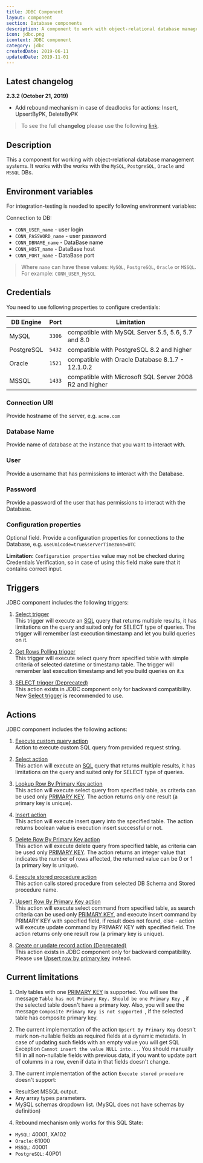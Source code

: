 ```yaml
---
title: JDBC Component
layout: component
section: Database components
description: A component to work with object-relational database management systems.
icon: jdbc.png
icontext: JDBC component
category: jdbc
createdDate: 2019-06-11
updatedDate: 2019-11-01
---
```


## Latest changelog

**2.3.2 (October 21, 2019)**

* Add rebound mechanism in case of deadlocks for actions: Insert, UpsertByPK, DeleteByPK

> To see the full **changelog** please use the following [link](/components/jdbc/changelog).

## Description

This a component for working with object-relational database management systems.
It works with the works with the `MySQL`, `PostgreSQL`, `Oracle` and `MSSQL` DBs.

## Environment variables

For integration-testing is needed to specify following environment variables:

Connection to DB:

 - ``CONN_USER_name`` - user login
 - ``CONN_PASSWORD_name`` - user password
 - ``CONN_DBNAME_name`` - DataBase name
 - ``CONN_HOST_name`` - DataBase host
 - ``CONN_PORT_name`` - DataBase port

> Where `name` can have these values: `MySQL`, `PostgreSQL`, `Oracle` or `MSSQL`.
> For example: `CONN_USER_MySQL`

## Credentials

You need to use following properties to configure credentials:

| DB Engine | Port | Limitation |
|-----------|------|------------|
| MySQL     | `3306` | compatible with MySQL Server 5.5, 5.6, 5.7 and 8.0 |
| PostgreSQL     | `5432` | compatible with PostgreSQL 8.2 and higher |
| Oracle     | `1521` | compatible with Oracle Database 8.1.7 - 12.1.0.2 |
| MSSQL     | `1433` | compatible with Microsoft SQL Server 2008 R2 and higher |

### Connection URI

Provide hostname of the server, e.g. ``acme.com``

### Database Name

Provide name of database at the instance that you want to interact with.

### User

Provide a username that has permissions to interact with the Database.

### Password

Provide a password of the user that has permissions to interact with the Database.

### Configuration properties

Optional field. Provide a configuration properties for connections to the Database, e.g. ``useUnicode=true&serverTimezone=UTC``

**Limitation:** `Configuration properties` value may not be checked during Credentials Verification, so in case of using this field make sure that it contains correct input.

## Triggers

JDBC component includes the following triggers:

  1. [Select trigger](/components/jdbc/triggers#select-trigger)                              
  This trigger will execute an [SQL](https://en.wikipedia.org/wiki/SQL "SQL") query that returns multiple results, it has limitations on the query and suited only for SELECT type of queries. The trigger will remember last execution timestamp and let you build queries on it.

  2. [Get Rows Polling trigger](/components/jdbc/triggers#get-rows-polling-trigger)         
  This trigger will execute select query from specified table with simple criteria of selected datetime or timestamp table. The trigger will remember last execution timestamp and let you build queries on it.s

  3. [SELECT trigger (Deprecated)](/components/jdbc/triggers#select-trigger-deprecated)     
  This action exists in JDBC component only for backward compatibility. New [Select trigger](/components/jdbc/triggers#select-trigger) is recommended to use.

## Actions

JDBC component includes the following actions:

  1. [Execute custom query action](/components/jdbc/actions#execute-custom-query-action)     
  Action to execute custom SQL query from provided request string.

  2. [Select action](/components/jdbc/actions#select-action)                               
  This action will execute an [SQL](https://en.wikipedia.org/wiki/SQL "SQL") query that returns multiple results, it has limitations on the query and suited only for SELECT type of queries.

  3. [Lookup Row By Primary Key action](/components/jdbc/actions#lookup-row-by-primary-key-action)                                                                                
  This action will execute select query from specified table, as criteria can be used only [PRIMARY KEY](https://en.wikipedia.org/wiki/Primary_key "PRIMARY KEY"). The action returns only one result (a primary key is unique).

  4. [Insert action](/components/jdbc/actions#insert-action)                             
  This action will execute insert query into the specified table. The action returns boolean value is execution insert successful or not.

  5. [Delete Row By Primary Key action](/components/jdbc/actions#delete-row-by-primary-key-action)                                                                                
  This action will execute delete query from specified table, as criteria can be used only [PRIMARY KEY](https://en.wikipedia.org/wiki/Primary_key "PRIMARY KEY"). The action returns an integer value that indicates the number of rows affected, the returned value can be 0 or 1 (a primary key is unique).

  6. [Execute stored procedure action](/components/jdbc/actions#execute-stored-procedure-action)                                                                               
  This action calls stored procedure from selected DB Schema and Stored procedure name.

  7. [Upsert Row By Primary Key action](/components/jdbc/actions#upsert-row-by-primary-key-action)                                                                                
  This action will execute select command from specified table, as search criteria can be used only [PRIMARY KEY](https://en.wikipedia.org/wiki/Primary_key "PRIMARY KEY"), and execute insert command by PRIMARY KEY with specified field, if result does not found, else - action will execute update command by PRIMARY KEY with specified field. The action returns only one result row (a primary key is unique).

  8. [Create or update record action (Deprecated)](/components/jdbc/actions#create-or-update-record-action-deprecated)                                                      
  This action exists in JDBC component only for backward compatibility. Please use [Upsert row by primary key](/components/jdbc/actions#upsert-row-by-primary-key-action) instead.


## Current limitations

1. Only tables with one [PRIMARY KEY](https://en.wikipedia.org/wiki/Primary_key "PRIMARY KEY") is supported. You will see the message ``Table has not Primary Key. Should be one Primary Key
``, if the selected table doesn't have a primary key. Also, you will see the message ``Composite Primary Key is not supported
``, if the selected table has composite primary key.

2. The current implementation of the action ``Upsert By Primary Key`` doesn't mark non-nullable fields as required fields at a dynamic metadata. In case of updating such fields with an empty value you will get SQL Exception ``Cannot insert the value NULL into...``. You should manually fill in all non-nullable fields with previous data, if you want to update part of columns in a row, even if data in that fields doesn't change.

3. The current implementation of the action ``Execute stored procedure`` doesn't support:
* ResultSet MSSQL output.
* Any array types parameters.
* MySQL schemas dropdown list. (MySQL does not have schemas by definition)

4. Rebound mechanism only works for this SQL State:
 - ``MySQL``: 40001, XA102
 - ``Oracle``: 61000
 - ``MSSQL``: 40001
 - ``PostgreSQL``:  40P01

